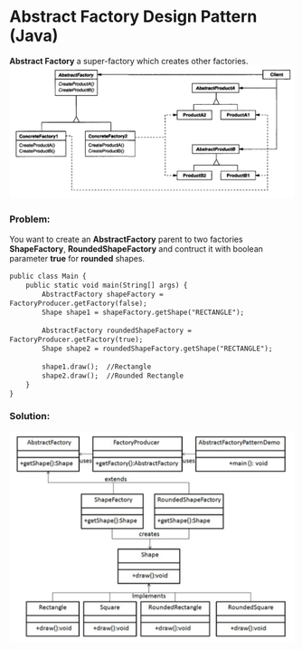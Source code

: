 # Abstract Factory Design Pattern (Java)
**Abstract Factory** a super-factory which creates other factories.
![](https://github.com/shamy1st/design-pattern-abstract-factory/blob/main/uml.png)

### Problem:
You want to create an **AbstractFactory** parent to two factories **ShapeFactory**, **RoundedShapeFactory** and contruct it with boolean parameter **true** for **rounded** shapes.

    public class Main {
        public static void main(String[] args) {
            AbstractFactory shapeFactory = FactoryProducer.getFactory(false);
            Shape shape1 = shapeFactory.getShape("RECTANGLE");
            
            AbstractFactory roundedShapeFactory = FactoryProducer.getFactory(true);
            Shape shape2 = roundedShapeFactory.getShape("RECTANGLE");

            shape1.draw();  //Rectangle
            shape2.draw();  //Rounded Rectangle
        }
    }
### Solution:
![](https://github.com/shamy1st/design-pattern-abstract-factory/blob/main/uml-solution.png)
